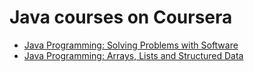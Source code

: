 # Java courses on Coursera

* [Java Programming: Solving Problems with Software](https://github.com/Shaikvaseemnaazleen/Java-Programming/tree/master/Courses/Solving%20Problems%20with%20Software)
* [Java Programming: Arrays, Lists and Structured Data](https://github.com/Shaikvaseemnaazleen/Java-Programming/tree/master/Courses/Solving%20Problems%20with%20Software)
